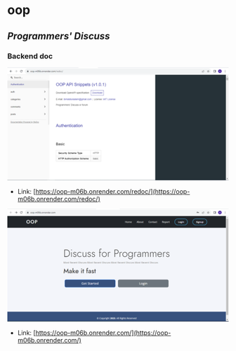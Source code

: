 # oop
## _Programmers' Discuss_
### Backend doc
[![N|Solid](splash/dj-back.PNG)](https://oop-m06b.onrender.com/redoc/)
- Link: [https://oop-m06b.onrender.com/redoc/](https://oop-m06b.onrender.com/redoc/)

[![N|Solid](splash/dj-vue-1.PNG)](https://oop-m06b.onrender.com/)
- Link: [https://oop-m06b.onrender.com/](https://oop-m06b.onrender.com/)
 
